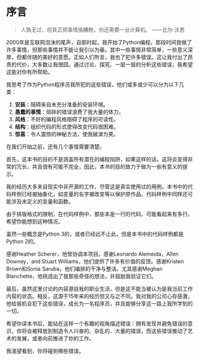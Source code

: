 # 序言


> 人孰无过，但真正把事情搞糟糕，你还需要一台计算机。
——比尔·沃恩

2000年是互联网泡沫的尾声，自那时起，我开始了Python编程。那段时间我做了许多事情，但那些事情并不能让我引以为豪。其中一些事情非常简单，一些意义深厚，但都伴随的美好的意愿。正如人们所言，我也了犯许多错误。这让我付出了昂贵的代价，大多数让我很囧。通过讨论、探究、一层一层的分析这些错误，我希望这能对你有所帮助。


我思考了作为Python程序员我所犯的这些错误，他们或多或少可以分为以下几类：

1. **安装**：阻碍来自未充分准备的安装环境。
2. **愚蠢的事情**：琐碎的错误浪费了我大量的体力。
3. **风格**：不好的编程风格阻碍了程序的可读性。
4. **结构**：组织代码的形式使得改变代码很困难。
5. **惊喜**：令人震惊的神秘方法，使我破涕为笑。


在我们开始之前，还有几个事情需要清楚。

首先，这本书的目的不是涵盖所有潜在的编程陷阱，如果这样的话，这将会变得非常的冗长，并且很有可能不完全，因此，本书的目的致力于做为一些有意义的提示。

我的经历大多来自现实中非开源的工作，尽管这是真实使用过的用例，本书中的代码样例已经被抽象化，如变量的名字被改变等以保护原作品。代码样例中同样还可能涉及未定义的变量和函数。

由于排版格式的限制，在代码样例中，那些本是一行的代码，可能看起来有多行。希望你能想到这种情况。

虽然一些概念是Python 3的，或者已经远不止此，但是本书中的代码样例都是Python 2的。

感谢Heather Scherer，他曾协调本项目。感谢Leonardo Alemeida，Allen Downey，and Stuart Williams，他们提供了许多有价值的反馈。感谢Kristen Brown和Sonia Saruba，他们编排的干净与整洁。尤其感谢Meghan Blanchette，他挑选出了我那些奇怪的想法，并鼓励我验证它们。

最后，虽然这里讨论的内容源自我的职业生活，但是这不能当被认为是我当前工作内容的状态。相反，这源于15年来的经历但又与之不同。我对我的公司心存感激，他给我机会犯下这些错误，成长为一名程序员，并且能够分享这一路上我所学到的一切。

希望你读本书后，能站在这样一个有趣的视角描述错误：拥有发现并避免错误的意识，你将会被释放到制造令人兴奋的、杂乱的、大量的错误，而这些错误推动了艺术的发展，或者向前推进了你的工作。


我渴望看到，你将碰到哪些错误。

